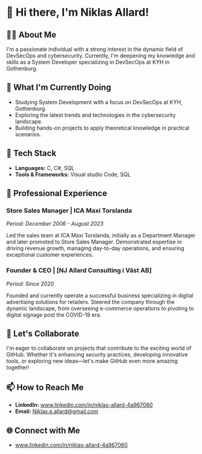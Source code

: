 # 👋 Hi there, I'm Niklas Allard!

## 👨‍💻 About Me
I'm a passionate individual with a strong interest in the dynamic field of DevSecOps and cybersecurity. Currently, I'm deepening my knowledge and skills as a System Developer specializing in DevSecOps at KYH in Gothenburg.

## 🌱 What I'm Currently Doing
- Studying System Development with a focus on DevSecOps at KYH, Gothenburg.
- Exploring the latest trends and technologies in the cybersecurity landscape.
- Building hands-on projects to apply theoretical knowledge in practical scenarios.

## 🔧 Tech Stack
- **Languages:** C, C#, SQL
- **Tools & Frameworks:** Visual studio Code, SQL

## 💼 Professional Experience

### Store Sales Manager | ICA Maxi Torslanda
*Period: December 2006 - August 2023*

Led the sales team at ICA Maxi Torslanda, initially as a Department Manager and later promoted to Store Sales Manager. Demonstrated expertise in driving revenue growth, managing day-to-day operations, and ensuring exceptional customer experiences.

### Founder & CEO | [NJ Allard Consulting i Väst AB]
*Period: Since 2020*

Founded and currently operate a successful business specializing in digital advertising solutions for retailers. Steered the company through the dynamic landscape, from overseeing e-commerce operations to pivoting to digital signage post the COVID-19 era.

## 🤝 Let's Collaborate
I'm eager to collaborate on projects that contribute to the exciting world of GitHub. Whether it's enhancing security practices, developing innovative tools, or exploring new ideas—let's make GitHub even more amazing together!

## 📫 How to Reach Me
- **LinkedIn:** www.linkedin.com/in/niklas-allard-4a967060
- **Email:** Niklas.e.allard@gmail.com

## 🌐 Connect with Me 
- www.linkedin.com/in/niklas-allard-4a967060


<!---
NiklasAllard1/NiklasAllard1 is a ✨ special ✨ repository because its `README.md` (this file) appears on your GitHub profile.
You can click the Preview link to take a look at your changes.
-->
